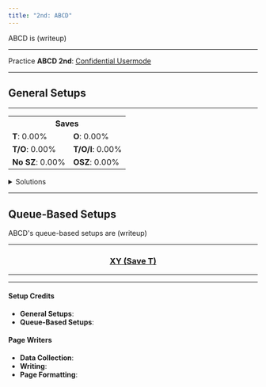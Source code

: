 ```yaml
---
title: "2nd: ABCD"
---
```

<head>
<meta
    name="description"
    content="ABCD 2nd's Standard and Queue-Based Setups"
  />
</head>

ABCD is (writeup)
<hr class="small">

Practice **ABCD 2nd**: [Confidential Usermode](https://himitsuconfidential.github.io/downstack-practice/usermode.html/=[ABCD]p4,*p7)
___
## General Setups
<hr class="small">
<div class="setup-body">
	<div class="setup-display">
		<div class="setup-image">
			<fumen></fumen>
		</div>
		<div class="setup-info">
			<table>
				<tr><th colspan="2">Saves</th></tr>
				<tr>
					<td><strong>T</strong>: <span title="0/5040">0.00%</span></td>
					<td><strong>O</strong>: <span title="0/5040">0.00%</span></td>
				</tr>
				<tr>
					<td><strong>T/O</strong>: <span title="0/5040">0.00%</span></td>
					<td><strong>T/O/I</strong>: <span title="0/5040">0.00%</span></td>
				</tr>
				<tr>
					<td><strong>No SZ</strong>: <span title="0/5040">0.00%</span></td>
					<td><strong>OSZ</strong>: <span title="0/5040">0.00%</span></td>
				</tr>
			</table>
		</div>
		<div class="setup-writeup">
			<p></p>
		</div>
	</div>
	<details>
		<summary>Solutions</summary>
		<div>
			<h4>Minimals</h4>
			<fumen></fumen>
			<hr class="small">
			<h4>Extra Solutions</h4>
			<fumen></fumen>
		</div>
	</details>
</div>
<hr>

## Queue-Based Setups
ABCD's queue-based setups are (writeup)
<hr class="small">
<center>
	<div class="standard-queuebased-body">
		<section id="xy-t">
			<a href="#xy-t">
				<h3><span class="mino">XY</span> (Save <span class="mino">T</span>)</h3>
			</a>
			<div class="standard-queuebased">
				<fumen src="QB Setup"></fumen>
				<fumen src="QB Solution"></fumen>
				<hr class="small">
				<p></p>
			</div>
		</section>
	</div>
</center>
<hr>
<div class="credits">
	<div class="credit-section">
		<h4>Setup Credits</h4>
		<ul>
			<li><strong>General Setups</strong>: </li>
			<li><strong>Queue-Based Setups</strong>: </li>
		</ul>
	</div>
	<div class="credit-section">
		<h4>Page Writers</h4>
		<ul>
			<li><strong>Data Collection</strong>: </li>
			<li><strong>Writing</strong>: </li>
			<li><strong>Page Formatting</strong>: </li>
		</ul>
	</div>
</div>